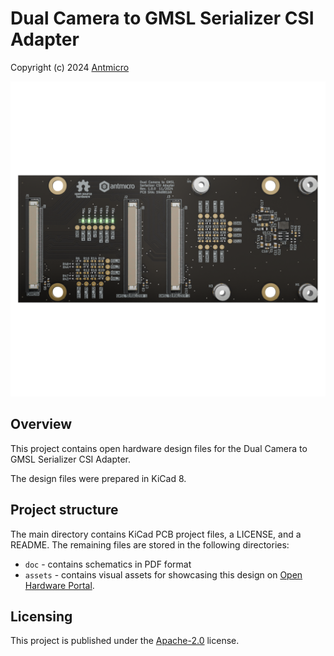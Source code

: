 # Dual Camera to GMSL Serializer CSI Adapter

Copyright (c) 2024 [Antmicro](https://www.antmicro.com)

![](./assets/previews/orthoT.png)

## Overview

This project contains open hardware design files for the Dual Camera to GMSL Serializer CSI Adapter.

The design files were prepared in KiCad 8.

## Project structure

The main directory contains KiCad PCB project files, a LICENSE, and a README.
The remaining files are stored in the following directories:

* `doc` - contains schematics in PDF format
* `assets` - contains visual assets for showcasing this design on [Open Hardware Portal](https://openhardware.antmicro.com).

## Licensing

This project is published under the [Apache-2.0](LICENSE) license.
